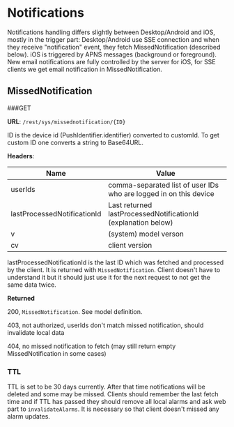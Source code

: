 # Notifications

Notifications handling differs slightly between Desktop/Android and iOS, mostly in the
trigger part: Desktop/Android use SSE connection and when they receive "notification" event, they fetch 
MissedNotification (described below). iOS is triggered by APNS messages (background or foreground). New email 
notifications are fully controlled by the server for iOS, for SSE clients we get email notification in 
MissedNotification.

## MissedNotification

###GET

**URL**: `/rest/sys/missednotification/{ID}`

ID is the device id (PushIdentifier.identifier) converted to customId. To get
custom ID one converts a string to Base64URL.

**Headers**:

|Name						|Value
|---------------------------|-----
|userIds					|comma-separated list of user IDs who are logged in on this device
|lastProcessedNotificationId|Last returned lastProcessedNotificationId (explanation below) 
|v							|(system) model verson
|cv							|client version

lastProcessedNotificationId is the last ID which was fetched and processed by the client. It is returned with
`MissedNotification`. Client doesn't have to understand it but it should just use it for the next request to not get
the same data twice.

**Returned**

200, `MissedNotification`. See model definition.

403, not authorized, userIds don't match missed notification, should invalidate local data

404, no missed notification to fetch (may still return empty MissedNotification in some cases)

### TTL
TTL is set to be 30 days currently. After that time notifications will be deleted and some may be missed. 
Clients should remember the last fetch time and if TTL has passed they should remove all local alarms and ask web part 
to `invalidateAlarms`. It is necessary so that client doesn't missed any alarm updates.




